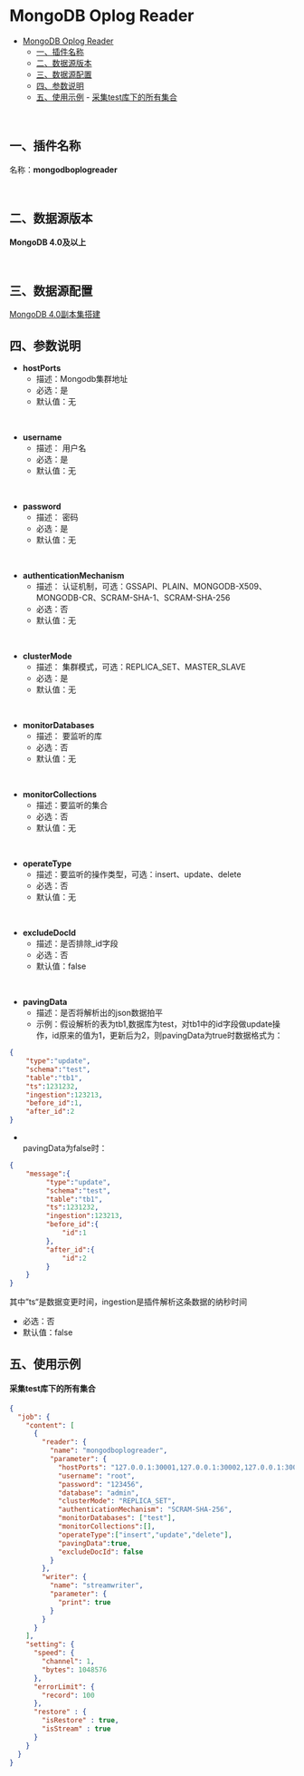 # MongoDB Oplog Reader
<!-- TOC -->

- [MongoDB Oplog Reader](#mongodb-oplog-reader)
    - [一、插件名称](#一插件名称)
    - [二、数据源版本](#二数据源版本)
    - [三、数据源配置](#三数据源配置)
    - [四、参数说明](#四参数说明)
    - [五、使用示例](#五使用示例)
            - [采集test库下的所有集合](#采集test库下的所有集合)

<!-- /TOC -->

<br/>

<a name="QMYmg"></a>
## 一、插件名称
名称：**mongodboplogreader**<br />

<br/>

<a name="UaR1L"></a>
## 二、数据源版本
**MongoDB 4.0及以上**<br />

<br/>

<a name="oVYPr"></a>
## 三、数据源配置
[MongoDB 4.0副本集搭建](https://dtstack.yuque.com/rd-center/udi643/gufhya)<br />

<a name="2Dcvs"></a>
## 四、参数说明

- **hostPorts**
  - 描述：Mongodb集群地址
  - 必选：是
  - 默认值：无

<br/>

- **username**
  - 描述： 用户名
  - 必选：是
  - 默认值：无

<br/>

- **password**
  - 描述： 密码
  - 必选：是
  - 默认值：无

<br/>

- **authenticationMechanism**
  - 描述： 认证机制，可选：GSSAPI、PLAIN、MONGODB-X509、MONGODB-CR、SCRAM-SHA-1、SCRAM-SHA-256
  - 必选：否
  - 默认值：无

<br/>

- **clusterMode**
  - 描述： 集群模式，可选：REPLICA_SET、MASTER_SLAVE
  - 必选：是
  - 默认值：无

<br/>

- **monitorDatabases**
  - 描述： 要监听的库
  - 必选：否
  - 默认值：无

<br/>

- **monitorCollections**
  - 描述：要监听的集合
  - 必选：否
  - 默认值：无

<br/>

- **operateType**
  - 描述：要监听的操作类型，可选：insert、update、delete
  - 必选：否
  - 默认值：无

<br/>

- **excludeDocId**
  - 描述：是否排除_id字段
  - 必选：否
  - 默认值：false

<br/>

- **pavingData**
  - 描述：是否将解析出的json数据拍平
  - 示例：假设解析的表为tb1,数据库为test，对tb1中的id字段做update操作，id原来的值为1，更新后为2，则pavingData为true时数据格式为：
```json
{
    "type":"update",
    "schema":"test",
    "table":"tb1",
    "ts":1231232,
    "ingestion":123213,
    "before_id":1,
    "after_id":2
}
```

  - <br />pavingData为false时：
```json
{
    "message":{
         "type":"update",
         "schema":"test",
         "table":"tb1",
         "ts":1231232,
         "ingestion":123213,
         "before_id":{
             "id":1
         },
         "after_id":{
             "id":2
         }
    }
}
```
其中”ts“是数据变更时间，ingestion是插件解析这条数据的纳秒时间

  - 必选：否
  - 默认值：false



<a name="3Cis7"></a>
## 五、使用示例
<a name="lFoBe"></a>
#### 采集test库下的所有集合
```json
{
  "job": {
    "content": [
      {
        "reader": {
          "name": "mongodboplogreader",
          "parameter": {
            "hostPorts": "127.0.0.1:30001,127.0.0.1:30002,127.0.0.1:30003",
            "username": "root",
            "password": "123456",
            "database": "admin",
            "clusterMode": "REPLICA_SET",
            "authenticationMechanism": "SCRAM-SHA-256",
            "monitorDatabases": ["test"],
            "monitorCollections":[],
            "operateType":["insert","update","delete"],
            "pavingData":true,
            "excludeDocId": false
          }
        },
        "writer": {
          "name": "streamwriter",
          "parameter": {
            "print": true
          }
        }
      }
    ],
    "setting": {
      "speed": {
        "channel": 1,
        "bytes": 1048576
      },
      "errorLimit": {
        "record": 100
      },
      "restore" : {
        "isRestore" : true,
        "isStream" : true
      }
    }
  }
}
```


